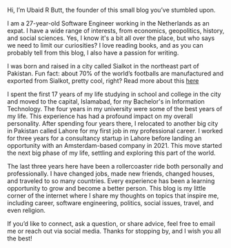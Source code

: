Hi, I’m Ubaid R Butt, the founder of this small blog you’ve stumbled upon.

I am a 27-year-old Software Engineer working in the Netherlands as an expat. I have a wide range of interests, from economics, geopolitics, history, and social sciences. Yes, I know it's a bit all over the place, but who says we need to limit our curiosities? I love reading books, and as you can probably tell from this blog, I also have a passion for writing.

I was born and raised in a city called Sialkot in the northeast part of Pakistan. Fun fact: about 70% of the world’s footballs are manufactured and exported from Sialkot, pretty cool, right? Read more about this [here](https://www.businessinsider.com/most-of-the-worlds-soccer-balls-are-made-in-pakistan-2022-12?international=true&r=US&IR=T)

I spent the first 17 years of my life studying in school and college in the city and moved to the capital, Islamabad, for my Bachelor's in Information Technology. The four years in my university were some of the best years of my life. This experience has had a profound impact on my overall personality. After spending four years there, I relocated to another big city in Pakistan called Lahore for my first job in my professional career. I worked for three years for a consultancy startup in Lahore before landing an opportunity with an Amsterdam-based company in 2021. This move started the next big phase of my life, settling and exploring this part of the world.

The last three years here have been a rollercoaster ride both personally and professionally. I have changed jobs, made new friends, changed houses, and traveled to so many countries. Every experience has been a learning opportunity to grow and become a better person. This blog is my little corner of the internet where I share my thoughts on topics that inspire me, including career, software engineering, politics, social issues, travel, and even religion.

If you’d like to connect, ask a question, or share advice, feel free to email me or reach out via social media. Thanks for stopping by, and I wish you all the best!
